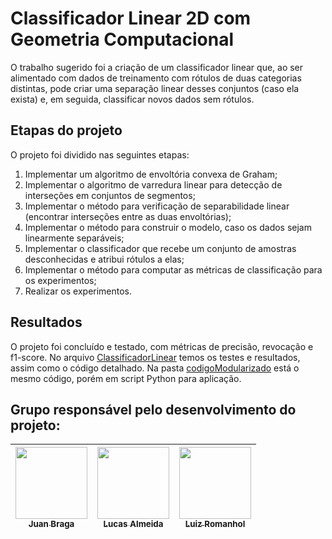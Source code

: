 # Classificador Linear 2D com Geometria Computacional
O trabalho sugerido foi a criação de um classificador linear que, ao ser alimentado com dados de treinamento com rótulos de duas categorias distintas, pode criar uma separação linear desses conjuntos (caso ela exista) e, em seguida, classificar novos dados sem rótulos.

## Etapas do projeto
O projeto foi dividido nas seguintes etapas:
1. Implementar um algoritmo de envoltória convexa de Graham;
1. Implementar o algoritmo de varredura linear para detecção de interseções em conjuntos de segmentos;
1. Implementar o método para verificação de separabilidade linear (encontrar interseções entre as duas envoltórias);
1. Implementar o método para construir o modelo, caso os dados sejam linearmente separáveis;
1. Implementar o classificador que recebe um conjunto de amostras desconhecidas e atribui rótulos a elas;
1. Implementar o método para computar as métricas de classificação para os 
experimentos;
1. Realizar os experimentos.

## Resultados
O projeto foi concluído e testado, com métricas de precisão, revocação e f1-score. No arquivo [ClassificadorLinear](ClassificadorLinear.ipynb) temos os testes e resultados, assim como o código detalhado. Na pasta [codigoModularizado](codigoModularizado/) está o mesmo código, porém em script Python para aplicação. 

## Grupo responsável pelo desenvolvimento do projeto:

| [<img src="https://avatars.githubusercontent.com/u/64935978?v=4" width=115><br><sub>Juan Braga</sub>](https://github.com/juanmbraga) |  [<img src="https://imgur.com/35uY87m.jpg" width=115><br><sub>Lucas Almeida</sub>](https://github.com/tekukas) |  [<img src="https://avatars.githubusercontent.com/u/48190640?v=4" width=115><br><sub>Luiz Romanhol</sub>](https://github.com/LuizRomanhol) |
| :---: | :---: | :---: